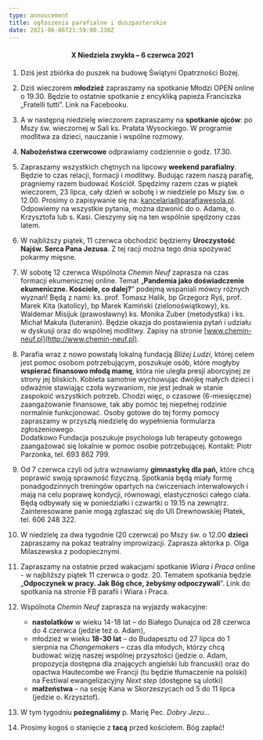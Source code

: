 ```yaml
---
type: annoucement
title: ogłoszenia parafialne i duszpasterskie
date: 2021-06-06T21:59:00.230Z
---
```

<!--StartFragment-->

<h4 style="text-align:center;">X Niedziela zwykła – 6 czerwca 2021</h4>

1. Dziś jest zbiórka do puszek na budowę Świątyni Opatrzności Bożej.
2. Dziś wieczorem **młodzież** zapraszamy na spotkanie Młodzi OPEN online o 19.30. Będzie to ostatnie spotkanie z encykliką papieża Franciszka „Fratelli tutti”. Link na Facebooku.
3. A w następną niedzielę wieczorem zapraszamy na **spotkanie ojców**: po Mszy św. wieczornej w Sali ks. Prałata Wysockiego. W programie modlitwa za dzieci, nauczanie i wspólne rozmowy.
4. **Nabożeństwa czerwcowe** odprawiamy codziennie o godz. 17.30.
5. Zapraszamy wszystkich chętnych na lipcowy **weekend parafialny**. Będzie to czas relacji, formacji i modlitwy. Budując razem naszą parafię, pragniemy razem budować Kościół. Spędzimy razem czas w piątek wieczorem, 23 lipca, cały dzień w sobotę i w niedziele po Mszy św. o 12.00. Prosimy o zapisywanie się na: [kancelaria@parafiawesola.pl](mailto:kancelaria@parafiawesola.pl). Odpowiemy na wszystkie pytania, można dzwonić do o. Adama, o. Krzysztofa lub s. Kasi. Cieszymy się na ten wspólnie spędzony czas latem.
6. W najbliższy piątek, 11 czerwca obchodzić będziemy **Uroczystość Najśw. Serca Pana Jezusa**. Z tej racji można tego dnia spożywać pokarmy mięsne.
7. W sobotę 12 czerwca Wspólnota *Chemin Neuf* zaprasza na czas formacji ekumenicznej online. Temat „**Pandemia jako doświadczenie ekumeniczne. Kościele, co dalej?**” podejmą wspaniali mówcy różnych wyznań! Będą z nami: ks. prof. Tomasz Halik, bp Grzegorz Ryś, prof. Marek Kita (katolicy), bp Marek Kamiński (zielonoświątkowy), ks. Waldemar Misijuk (prawosławny) ks. Monika Zuber (metodystka) i ks. Michał Makuła (luteranin). Będzie okazja do postawienia pytań i udziału w dyskusji oraz do wspólnej modlitwy. Zapisy na stronie [www.chemin-neuf.pl](http://www.chemin-neuf.pl).
8. Parafia wraz z nowo powstałą lokalną fundacją *Bliżej Ludzi*, której celem jest pomoc osobom potrzebującym, poszukuje osób, które mogłyby **wspierać finansowo młodą mamę**, która nie uległa presji aborcyjnej ze strony jej bliskich. Kobieta samotnie wychowując dwójkę małych dzieci i odważnie stawiając czoła wyzwaniom, nie jest jednak w stanie zaspokoić wszystkich potrzeb. Chodzi więc, o czasowe (6-miesięczne) zaangażowanie finansowe, tak aby pomóc tej niepełnej rodzinie normalnie funkcjonować. Osoby gotowe do tej formy pomocy zapraszamy w przyszłą niedzielę do wypełnienia formularza zgłoszeniowego.\
   Dodatkowo Fundacja poszukuje psychologa lub terapeuty gotowego zaangażować się lokalnie w pomoc osobie potrzebującej. Kontakt: Piotr Parzonka, tel. 693 862 799.
9. Od 7 czerwca czyli od jutra wznawiamy **gimnastykę dla pań,** które chcą poprawić swoją sprawność fizyczną. Spotkania będą miały formę ponadgodzinnych treningów opartych na ćwiczeniach interwałowych i mają na celu poprawę kondycji, równowagi, elastyczności całego ciała. Będą odbywały się w poniedziałki i czwartki o 19.15 na zewnątrz. Zainteresowane panie mogą zgłaszać się do Uli Drewnowskiej Płatek, tel. 606 248 322.
10. W niedzielę za dwa tygodnie (20 czerwca) po Mszy św. o 12.00 **dzieci** zapraszamy na pokaz teatralny improwizacji. Zaprasza aktorka p. Olga Milaszewska z podopiecznymi.
11. Zapraszamy na ostatnie przed wakacjami spotkanie *Wiara i Praca* online - w najbliższy piątek 11 czerwca o godz. 20. Tematem spotkania będzie „**Odpoczynek w pracy. Jak Bóg chce, żebyśmy odpoczywali**”. Link do spotkania na stronie FB parafii i Wiara i Praca.
12. Wspólnota *Chemin Neuf* zaprasza na wyjazdy wakacyjne:

    * **nastolatków** w wieku 14-18 lat – do Białego Dunajca od 28 czerwca do 4 czerwca (jedzie też o. Adam),
    * młodzież w wieku **18-30 lat** – do Budapesztu od 27 lipca do 1 sierpnia na *Changemakers* – czas dla młodych, którzy chcą budować wizję naszej wspólnej przyszłości (jedzie o. Adam, propozycja dostępna dla znających angielski lub francuski) oraz do opactwa Hautecombe we Francji (tu będzie tłumaczenie na polski) na Festiwal ewangelizacyjny *Next step* (dostępne są ulotki)
    * **małżeństwa** – na sesję Kana w Skorzeszycach od 5 do 11 lipca (jedzie o. Krzysztof).
13. W tym tygodniu **pożegnaliśmy** p. Marię Pec. *Dobry Jezu…*
14. Prosimy kogoś o stanięcie z **tacą** przed kościołem. Bóg zapłać!

<!--EndFragment-->